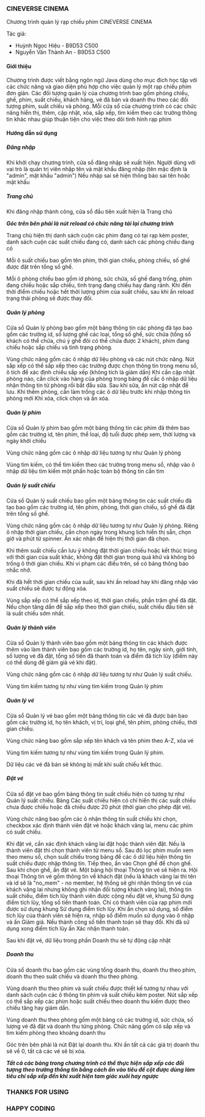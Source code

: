 ### CINEVERSE CINEMA

Chương trình quản lý rạp chiếu phim CINEVERSE CINEMA

Tác giả: 
- Huỳnh Ngọc Hiệu - B9D53 C500
- Nguyễn Văn Thành An - B9D53 C500

#### Giới thiệu
Chương trình được viết bằng ngôn ngữ Java dùng cho mục đích học tập với các chức năng và giao diện phù hợp cho việc quản lý một rạp chiếu phim đơn giản.
Các đối tượng quản lý của chương trình bao gồm phòng chiếu, ghế, phim, suất chiếu, khách hàng, vé đã bán và doanh thu theo các đối tượng phim, suất chiếu và phòng.
Mỗi cửa sổ của chương trình có các chức năng hiển thị, thêm, cập nhật, xóa, sắp xếp, tìm kiếm theo các trường thông tin khác nhau giúp thuận tiện cho việc theo dõi tình hình rạp phim

#### Hướng dẫn sử dụng
##### Đăng nhập
Khi khởi chạy chương trình, cửa sổ đăng nhập sẽ xuất hiện. Người dùng với vai trò là quản trị viên nhập tên và mật khẩu đăng nhập (tên mặc định là "admin", mật khẩu "admin")
Nếu nhập sai sẽ hiện thông báo sai tên hoặc mật khẩu
##### Trang chủ
Khi đăng nhập thành công, cửa sổ đầu tiên xuất hiện là Trang chủ

***Góc trên bên phải là nút reload có chức năng tải lại chương trình***

Trang chủ hiện thị danh sách cuộn các phim đang có tại rạp kèm poster, danh sách cuộn các suất chiếu đang có, danh sách các phòng chiếu đang có

Mỗi ô suất chiếu bao gồm tên phim, thời gian chiếu, phòng chiếu, số ghế được đặt trên tổng số ghế.

Mỗi ô phòng chiếu bao gồm id phòng, sức chứa, số ghế đang trống, phim đang chiếu hoặc sắp chiếu, tình trạng đang chiếu hay đang rảnh. Khi đến thời điểm chiếu hoặc hết thời lượng phim của suất chiếu, sau khi ấn reload trạng thái phòng sẽ được thay đối.
##### Quản lý phòng
Cửa sổ Quản lý phòng bao gồm một bảng thông tin các phòng đã tạo bao gồm các trường id, số lượng ghế các loại, tổng số ghế, sức chứa (tổng số khách có thể chứa, chú ý ghế đôi có thể chứa được 2 khách), phim đang chiếu hoặc sắp chiếu và tình trạng phòng.

Vùng chức năng gồm các ô nhập dữ liệu phòng và các nút chức năng. Nút sắp xếp có thể sắp xếp theo các trường được chọn thông tin trong menu sổ, ô tích để xác định chiều sắp xếp (không tích là giảm dần)
Khi cần cập nhật phòng nào, cần click vào hàng của phòng trong bảng để cấc ô nhập dữ liệu nhận thông tin từ phòng rồi bắt đầu sửa. Sau khi sửa, ấn nút cập nhật để lưu.
Khi thêm phòng, cần làm trống các ô dữ liệu trước khi nhập thông tin phòng mới
Khi xóa, click chọn và ấn xóa.
##### Quản lý phim 
Cửa sổ Quản lý phim bao gồm một bảng thông tin các phim đã thêm bao gồm các trường id, tên phim, thể loại, độ tuổi được phép xem, thời lượng và ngày khởi chiếu

Vùng chức năng gồm các ô nhập dữ liệu tương tự như Quản lý phòng

Vùng tìm kiếm, có thể tìm kiếm theo các trường trong menu sổ, nhập vào ô nhập dữ liệu tìm kiếm một phần hoặc toàn bộ thông tin cần tìm
##### Quản lý suất chiếu
Cửa sổ Quản lý suất chiếu bao gồm một bảng thông tin các suất chiếu đã tạo bao gồm các trường id, tên phim, phòng, thời gian chiếu, số ghế đã đặt trên tổng số ghế.

Vùng chức năng gồm các ô nhập dữ liệu tương tự như Quản lý phòng. Riêng ô nhập thời gian chiếu, cần chọn ngày trong khung lịch hiển thị sẵn, chọn giờ và phút từ spinner. Ấn xác nhận để hiện thị thời gian đã chọn.

Khi thêm suất chiếu cần lưu ý không đặt thời gian chiếu hoặc kết thúc trùng với thời gian của suất khác, không đặt thời gian trong quá khứ và không bỏ trống ô thời gian chiếu. Khi vi phạm các điều trên, sẽ có bảng thông báo nhắc nhở.

Khi đã hết thời gian chiếu của suất, sau khi ấn reload hay khi đăng nhập vào suất chiếu sẽ được tự động xóa.

Vùng sắp xếp có thể sắp xếp theo id, thời gian chiếu, phần trăm ghế đã đặt. Nếu chọn tăng dần để sắp xếp theo thời gian chiếu, suất chiếu đầu tiên sẽ là suất chiếu sớm nhất.
##### Quản lý thành viên
Cửa sổ Quản lý thành viên bao gồm một bảng thông tin các khách được thêm vào làm thành viên bao gồm các trường id, họ tên, ngày sinh, giới tính, số lượng vé đã đặt, tổng số tiền đã thanh toán và điểm đã tích lũy (điểm này có thể dùng để giảm giá vé khi đặt).

Vùng chức năng gồm các ô nhập dữ liệu tương tự như Quản lý suất chiếu.

Vùng tìm kiếm tương tự như vùng tìm kiếm trong Quản lý phim
##### Quản lý vé
Cửa sổ Quản lý vé bao gồm một bảng thông tin các vé đã được bán bao gồm các trường id, họ tên khách, vị trí, loại ghế, tên phim, phòng chiếu, thời gian chiếu.

Vùng chức năng bao gồm sắp xếp tên khách và tên phim theo A-Z, xóa vé

Vùng tìm kiếm tương tự như vùng tìm kiếm trong Quản lý phim.

Dữ liệu các vé đã bán sẽ không bị mất khi suất chiếu kết thúc.
##### Đặt vé
Cửa sổ đặt vé bao gồm bảng thông tin suất chiếu hiện có tương tự như Quản lý suất chiếu. Bảng Các suất chiếu hiện có chỉ hiển thị các suất chiếu chưa được chiếu hoặc đã chiếu được 20 phút (thời gian cho phép đặt vé).

Vùng chức năng bao gồm các ô nhận thông tin suất chiếu khi chọn, checkbox xác định thành viên đặt vé hoặc khách vãng lai, menu các phim có suất chiếu.

Khi đặt vé, cần xác định khách vãng lai đặt hoặc thành viên đặt. Nếu là thành viên đặt thì chọn thành viên từ menu sổ.
Sau đó lọc phim muốn xem theo menu sổ, chọn suất chiếu trong bảng để các ô dữ liệu hiện thông tin suất chiếu được nhập thông tin. 
Tiếp theo, ấn vào Chọn ghế để chọn ghế. Sau khi chọn ghế, ấn đặt vé. Một bảng hội thoại Thông tin vé sẽ hiện ra.
Hội thoại Thông tin vé gồm thông tin về khách đặt (nếu là khách vãng lai thì tên và id sẽ là "no_mem" - no member, hệ thống sẽ ghi nhận thông tin vé của khách vãng lai nhưng không ghi nhận đối tượng khách vãng lai), thông tin suất chiếu, điểm tích lũy thành viên được cộng nếu đặt vé, khung Sử dụng điểm tích lũy, tổng số tiền thanh toán.
Chỉ có thành viên của rạp phim mới được sử dụng khung Sử dụng điểm tích lũy. Khi ấn chọn sử dụng, số điểm tích lũy của thành viên sẽ hiện ra, nhập số điểm muốn sử dụng vào ô nhập và ấn Giảm giá. Nếu thành công số tiền thanh toán sẽ thay đổi.
Khi đã sử dụng xong điểm tích lũy ấn Xác nhận thanh toán.

Sau khi đặt vé, dữ liệu trong phần Doanh thu sẽ tự động cập nhật
##### Doanh thu
Cửa sổ doanh thu bao gồm các vùng tổng doanh thu, doanh thu theo phim, doanh thu theo suât chiếu và doanh thu theo phòng.

Vùng doanh thu theo phim và suất chiếu được thiết kế tương tự nhau với danh sách cuộn các ô thông tin phim và suất chiếu kèm poster. Nút sắp xếp có thể sắp xếp các phim hoặc suất chiếu theo doanh thu kiếm được theo chiếu tăng hay giảm dần.

Vùng doanh thu theo phòng gồm một bảng có các trường id, sức chứa, số lượng vé đã đặt và doanh thu từng phòng. Chức năng gồm có sắp xếp và tìm kiếm phòng theo khoảng doanh thu

Góc trên bên phải là nút Đặt lại doanh thu. Khi ấn tất cả các giá trị doanh thu sẽ về 0, tất cả các vé sẽ bị xóa.

***Tất cả các bảng trong chương trình có thể thực hiện sắp xếp các đối tượng theo trường thông tin bằng cách ấn vào tiêu đề cột được dùng làm tiêu chí sắp xếp đến khi xuất hiện tam giác xuôi hay ngược***

### THANKS FOR USING
### HAPPY CODING
